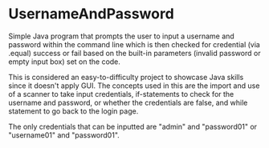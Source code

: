 # UsernameAndPassword
Simple Java program that prompts the user to input a username and password within the command line which is then checked for credential (via .equal) success or fail based
on the built-in parameters (invalid password or empty input box) set on the code.


This is considered an easy-to-difficulty project to showcase Java skills since it doesn't apply GUI.
The concepts used in this are the import and use of a scanner to take input credentials, if-statements to check for the username and password, or whether the credentials
are false, and while statement to go back to the login page.

The only credentials that can be inputted are "admin" and "password01" or "username01" and "password01".
